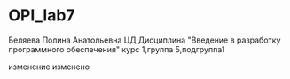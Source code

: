 # OPI_lab7
Беляева
Полина
Анатольевна
ЦД
Дисциплина "Введение в разработку программного обеспечения"
курс 1,группа 5,подгруппа1

изменение
изменено
